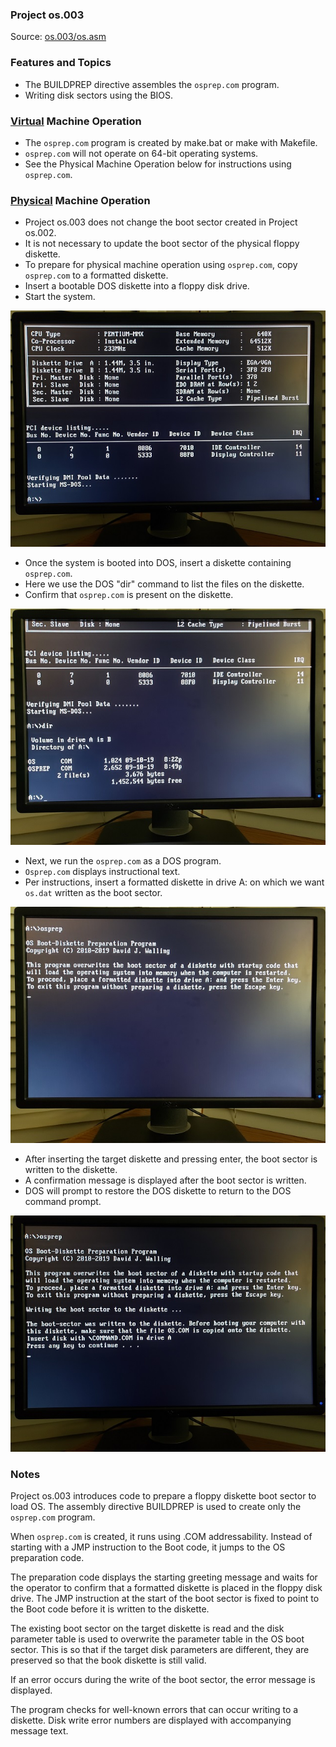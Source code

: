 ### Project os.003
Source: [os.003/os.asm](os.asm)

### Features and Topics
- The BUILDPREP directive assembles the ```osprep.com``` program.
- Writing disk sectors using the BIOS.

### [Virtual](.docs/VIRTUAL.md) Machine Operation
- The ```osprep.com``` program is created by make.bat or make with Makefile.
- ```osprep.com``` will not operate on 64-bit operating systems.
- See the Physical Machine Operation below for instructions using ```osprep.com```.

### [Physical](/docs/PHYSICAL.md) Machine Operation
- Project os.003 does not change the boot sector created in Project os.002.
- It is not necessary to update the boot sector of the physical floppy diskette.
- To prepare for physical machine operation using ```osprep.com```, copy ```osprep.com``` to a formatted diskette.
- Insert a bootable DOS diskette into a floppy disk drive.
- Start the system.

<img src="/images/os003_osprep_001.jpg"/>

- Once the system is booted into DOS, insert a diskette containing ```osprep.com```.
- Here we use the DOS "dir" command to list the files on the diskette.
- Confirm that ```osprep.com``` is present on the diskette.

<img src="/images/os003_osprep_002.jpg"/>

- Next, we run the ```osprep.com``` as a DOS program.
- ```Osprep.com``` displays instructional text.
- Per instructions, insert a formatted diskette in drive A: on which we want ```os.dat``` written as the boot sector.

<img src="/images/os003_osprep_003.jpg"/>

- After inserting the target diskette and pressing enter, the boot sector is written to the diskette.
- A confirmation message is displayed after the boot sector is written.
- DOS will prompt to restore the DOS diskette to return to the DOS command prompt.

<img src="/images/os003_osprep_004.jpg"/>

### Notes

Project os.003 introduces code to prepare a floppy diskette boot sector to load OS. The assembly directive BUILDPREP is used to create only the ```osprep.com``` program.

When ```osprep.com``` is created, it runs using .COM addressability. Instead of starting with a JMP instruction to the Boot code, it jumps to the OS preparation code.

The preparation code displays the starting greeting message and waits for the operator to confirm that a formatted diskette is placed in the floppy disk drive. The JMP instruction at the start of the boot sector is fixed to point to the Boot code before it is written to the diskette.

The existing boot sector on the target diskette is read and the disk parameter table is used to overwrite the parameter table in the OS boot sector. This is so that if the target disk parameters are different, they are preserved so that the book diskette is still valid.

If an error occurs during the write of the boot sector, the error message is displayed.

The program checks for well-known errors that can occur writing to a diskette. Disk write error numbers are displayed with accompanying message text.
